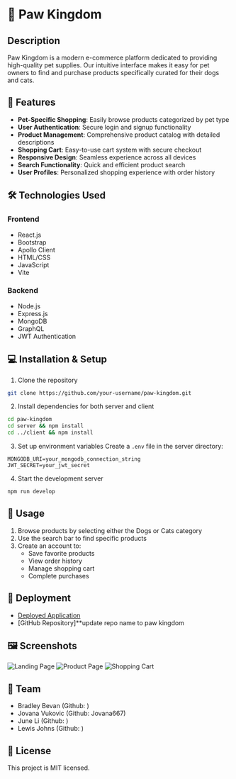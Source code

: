 # 🐾 Paw Kingdom

## Description
Paw Kingdom is a modern e-commerce platform dedicated to providing high-quality pet supplies. Our intuitive interface makes it easy for pet owners to find and purchase products specifically curated for their dogs and cats.

## 🌟 Features
- **Pet-Specific Shopping**: Easily browse products categorized by pet type
- **User Authentication**: Secure login and signup functionality
- **Product Management**: Comprehensive product catalog with detailed descriptions
- **Shopping Cart**: Easy-to-use cart system with secure checkout
- **Responsive Design**: Seamless experience across all devices
- **Search Functionality**: Quick and efficient product search
- **User Profiles**: Personalized shopping experience with order history

## 🛠️ Technologies Used
### Frontend
- React.js
- Bootstrap
- Apollo Client
- HTML/CSS
- JavaScript
- Vite

### Backend
- Node.js
- Express.js
- MongoDB
- GraphQL
- JWT Authentication

## 💻 Installation & Setup
1. Clone the repository
```bash
git clone https://github.com/your-username/paw-kingdom.git
```

2. Install dependencies for both server and client
```bash
cd paw-kingdom
cd server && npm install
cd ../client && npm install
```

3. Set up environment variables
Create a `.env` file in the server directory:
```
MONGODB_URI=your_mongodb_connection_string
JWT_SECRET=your_jwt_secret
```

4. Start the development server
```bash
npm run develop
```

## 📱 Usage
1. Browse products by selecting either the Dogs or Cats category
2. Use the search bar to find specific products
3. Create an account to:
   - Save favorite products
   - View order history
   - Manage shopping cart
   - Complete purchases

## 🚀 Deployment
- [Deployed Application](https://pet-supplies-ecommerce.onrender.com)
- [GitHub Repository]**update repo name to paw kingdom


## 🖼️ Screenshots
![Landing Page](./client/public/images/landing-page.jpg)
![Product Page](./client/public/images/product-page.jpg)
![Shopping Cart](./client/public/images/shopping-cart.jpg)


## 👥 Team
- Bradley Bevan (Github: )
- Jovana Vukovic (Github: Jovana667)
- June Li (Github: )
- Lewis Johns  (Github: )

## 📝 License
This project is MIT licensed.



